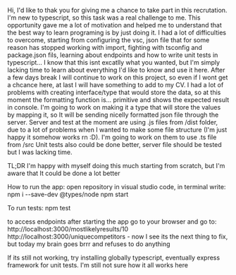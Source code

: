 Hi, I'd like to thak you for giving me a chance to take part in this recrutation. 
I'm new to typescript, so this task was a real challenge to me. This opportunity gave me a lot of motivation and helped me to understand that the best way to learn programing is by just doing it. I had a lot of difficulties to overcome, starting from configuring the vsc, json file that for some reason has stopped working with import, fighting with tsconfig and package.json fils, learning about endpoints and how to write unit tests in typescript...
I know that this isnt excatlly what you wanted, but I'm simply lacking time to learn about everything I'd like to know and use it here. After a few days break I will continue to work on this project, so even if I wont get a chcance here, at last I will have something to add to my CV.
I had a lot of problems with creating interface/type that would store the data, so at this moment the formatting function is... primitive and shows the expected result in console. I'm going to work on making it a type that will store the values by mapping it, so It will be sending nicelly formatted json file through the server. 
Server and test at the moment are using .js files from /dist folder, due to a lot of problems when I wanted to make some file structure (I'm just happy it somehow works rn :D). I'm going to work on them to use .ts file from /src
Unit tests also could be done better, server file should be tested but I was lacking time.

TL;DR I'm happy with myself doing this much starting from scratch, but I'm aware that It could be done a lot better

How to run the app:
open repository in visual studio code, in terminal write:
npm i --save-dev @types/node
npm start

To run tests:
npm test

to access endpoints after starting the app go to your browser and go to:
http://localhost:3000/mostlikelyresults/10
http://localhost:3000/uniquecompetitors  - now I see its the next thing to fix, but today my brain goes brrr and refuses to do anything


If its still not working, try installing globally typescript, eventually express framework for unit tests. I'm still not sure how it all works here 
